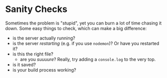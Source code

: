 # Sanity Checks

Sometimes the problem is "stupid", yet you can burn a lot of time chasing it down. Some easy things to check, which can make a big difference:

* is the server actually running?
* is the server _restarting_ (e.g. if you use `nodemon`)? Or have you restarted it?
* is this the right file?
  * are you _suuuure_? Really, try adding a `console.log` to the very top.
* is it saved?
* is your build process working?
